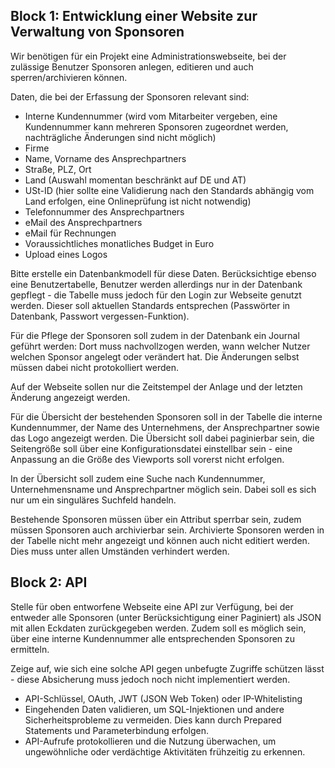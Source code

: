 ## Block 1: Entwicklung einer Website zur Verwaltung von Sponsoren

Wir benötigen für ein Projekt eine Administrationswebseite, bei der zulässige Benutzer Sponsoren anlegen, editieren und auch sperren/archivieren können.

Daten, die bei der Erfassung der Sponsoren relevant sind:

- Interne Kundennummer (wird vom Mitarbeiter vergeben, eine Kundennummer kann mehreren Sponsoren zugeordnet werden, nachträgliche Änderungen sind nicht möglich)
- Firme
- Name, Vorname des Ansprechpartners
- Straße, PLZ, Ort
- Land (Auswahl momentan beschränkt auf DE und AT)
- USt-ID (hier sollte eine Validierung nach den Standards abhängig vom Land erfolgen, eine Onlineprüfung ist nicht notwendig)
- Telefonnummer des Ansprechpartners
- eMail des Ansprechpartners
- eMail für Rechnungen
- Voraussichtliches monatliches Budget in Euro
- Upload eines Logos

Bitte erstelle ein Datenbankmodell für diese Daten. Berücksichtige ebenso eine Benutzertabelle, Benutzer werden allerdings nur in der Datenbank gepflegt - die Tabelle muss jedoch für den Login zur Webseite genutzt werden. Dieser soll aktuellen Standards entsprechen (Passwörter in Datenbank, Passwort vergessen-Funktion).

Für die Pflege der Sponsoren soll zudem in der Datenbank ein Journal geführt werden: Dort muss nachvollzogen werden, wann welcher Nutzer welchen Sponsor angelegt oder verändert hat. Die Änderungen selbst müssen dabei nicht protokolliert werden.

Auf der Webseite sollen nur die Zeitstempel der Anlage und der letzten Änderung angezeigt werden.

Für die Übersicht der bestehenden Sponsoren soll in der Tabelle die interne Kundennummer, der Name des Unternehmens, der Ansprechpartner sowie das Logo angezeigt werden. Die Übersicht soll dabei paginierbar sein, die Seitengröße soll über eine Konfigurationsdatei einstellbar sein - eine Anpassung an die Größe des Viewports soll vorerst nicht erfolgen.

In der Übersicht soll zudem eine Suche nach Kundennummer, Unternehmensname und Ansprechpartner möglich sein. Dabei soll es sich nur um ein singuläres Suchfeld handeln.

Bestehende Sponsoren müssen über ein Attribut sperrbar sein, zudem müssen Sponsoren auch archivierbar sein. Archivierte Sponsoren werden in der Tabelle nicht mehr angezeigt und können auch nicht editiert werden. Dies muss unter allen Umständen verhindert werden.

## Block 2: API

Stelle für oben entworfene Webseite eine API zur Verfügung, bei der entweder alle Sponsoren (unter Berücksichtigung einer Paginiert) als JSON mit allen Eckdaten zurückgegeben werden. Zudem soll es möglich sein, über eine interne Kundennummer alle entsprechenden Sponsoren zu ermitteln.

Zeige auf, wie sich eine solche API gegen unbefugte Zugriffe schützen lässt - diese Absicherung muss jedoch noch nicht implementiert werden.

- API-Schlüssel, OAuth, JWT (JSON Web Token) oder IP-Whitelisting
- Eingehenden Daten validieren, um SQL-Injektionen und andere Sicherheitsprobleme zu vermeiden. Dies kann durch Prepared Statements und Parameterbindung erfolgen.
- API-Aufrufe protokollieren und die Nutzung überwachen, um ungewöhnliche oder verdächtige Aktivitäten frühzeitig zu erkennen.
